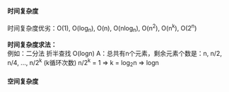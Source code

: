 #### 时间复杂度
时间复杂度优劣：O(1), O(log<sub>n</sub>), O(n), O(nlog<sub>n</sub>), O(n<sup>2</sup>), O(n<sup>k</sup>), O(2<sup>n</sup>)

**时间复杂度求法：**<br>
例如：二分法 折半查找 O(logn)
A：总共有n个元素，剩余元素个数是：n, n/2, n/4, ..., n/2<sup>k</sup> (k循环次数)
n/2<sup>k</sup> = 1 => k = log<sub>2</sub>n => logn
#### 空间复杂度